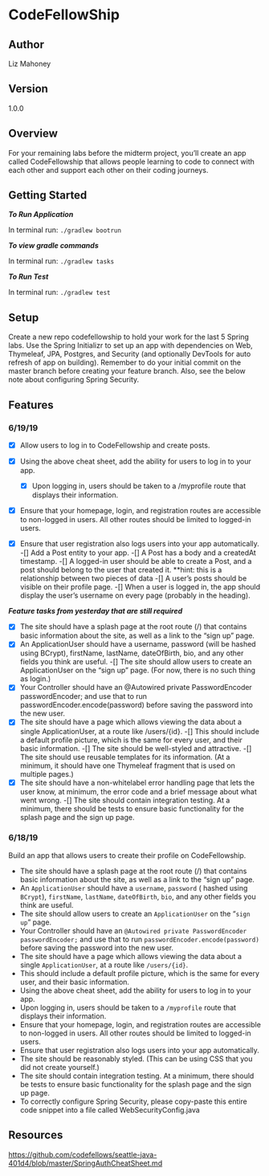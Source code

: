 # CodeFellowShip

## Author
Liz Mahoney

## Version 
1.0.0

## Overview
For your remaining labs before the midterm project, you’ll create an app called CodeFellowship that allows people 
learning to code to connect with each other and support each other on their coding journeys.

## Getting Started

***To Run Application***

In terminal run: `./gradlew bootrun`

***To view gradle commands***

In terminal run: `./gradlew tasks`

***To Run Test***

In terminal run: `./gradlew test`

## Setup

Create a new repo codefellowship to hold your work for the last 5 Spring labs. Use the Spring Initializr to set 
up an app with dependencies on Web, Thymeleaf, JPA, Postgres, and Security (and optionally DevTools for auto refresh 
of app on building). Remember to do your initial commit on the master branch before creating your feature branch. Also, 
see the below note about configuring Spring Security.

## Features

### 6/19/19
-[x] Allow users to log in to CodeFellowship and create posts.

-[x] Using the above cheat sheet, add the ability for users to log in to your app.
    -[x] Upon logging in, users should be taken to a /myprofile route that displays their information.
-[x] Ensure that your homepage, login, and registration routes are accessible to non-logged in users. All other routes 
should be limited to logged-in users.
-[x] Ensure that user registration also logs users into your app automatically.
-[] Add a Post entity to your app.
    -[] A Post has a body and a createdAt timestamp.
    -[] A logged-in user should be able to create a Post, and a post should belong to the user that created it.
        **hint: this is a relationship between two pieces of data
-[] A user’s posts should be visible on their profile page.
-[] When a user is logged in, the app should display the user’s username on every page (probably in the heading).

***Feature tasks from yesterday that are still required***
-[x] The site should have a splash page at the root route (/) that contains basic information about the site, as well as 
a link to the “sign up” page.
-[x] An ApplicationUser should have a username, password (will be hashed using BCrypt), firstName, lastName, dateOfBirth,
 bio, and any other fields you think are useful.
-[] The site should allow users to create an ApplicationUser on the “sign up” page. (For now, there is no such thing as 
login.)
-[x] Your Controller should have an @Autowired private PasswordEncoder passwordEncoder; and use that to run 
passwordEncoder.encode(password) before saving the password into the new user.
-[x] The site should have a page which allows viewing the data about a single ApplicationUser, at a route like /users/{id}.
-[] This should include a default profile picture, which is the same for every user, and their basic information.
-[] The site should be well-styled and attractive.
-[] The site should use reusable templates for its information. (At a minimum, it should have one Thymeleaf fragment 
that is used on multiple pages.)
-[x] The site should have a non-whitelabel error handling page that lets the user know, at minimum, the error code and a 
brief message about what went wrong.
-[] The site should contain integration testing. At a minimum, there should be tests to ensure basic functionality for 
the splash page and the sign up page.

### 6/18/19

Build an app that allows users to create their profile on CodeFellowship.

- The site should have a splash page at the root route (/) that contains basic information about the site, as well as 
a link to the “sign up” page.
- An `ApplicationUser` should have a `username`, `password` ( hashed using `BCrypt`), `firstName`, `lastName`, `dateOfBirth`, `bio`, 
and any other fields you think are useful.
- The site should allow users to create an `ApplicationUser` on the “`sign up`” page.
- Your Controller should have an `@Autowired private PasswordEncoder passwordEncoder;` and use that to run 
`passwordEncoder.encode(password)` before saving the password into the new user.
- The site should have a page which allows viewing the data about a single `ApplicationUser`, at a route like `/users/{id}`.
- This should include a default profile picture, which is the same for every user, and their basic information.
- Using the above cheat sheet, add the ability for users to log in to your app.
- Upon logging in, users should be taken to a `/myprofile` route that displays their information.
- Ensure that your homepage, login, and registration routes are accessible to non-logged in users. All other routes 
should be limited to logged-in users.
- Ensure that user registration also logs users into your app automatically.
- The site should be reasonably styled. (This can be using CSS that you did not create yourself.)
- The site should contain integration testing. At a minimum, there should be tests to ensure basic functionality for 
the splash page and the sign up page.
- To correctly configure Spring Security, please copy-paste this entire code snippet into a file called 
WebSecurityConfig.java

## Resources 
https://github.com/codefellows/seattle-java-401d4/blob/master/SpringAuthCheatSheet.md



